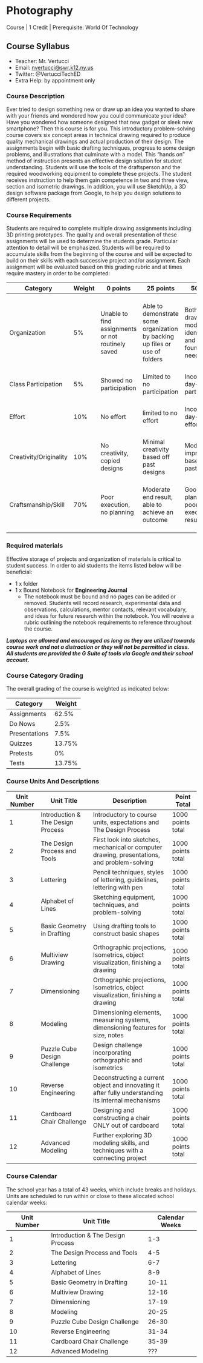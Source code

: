 # Photography

Course | 1 Credit | Prerequisite: World Of Technology

## Course Syllabus

  - Teacher: Mr. Vertucci
  - Email: nvertucci@swr.k12.ny.us
  - Twitter: @VertucciTechED
  - Extra Help: by appointment only

### Course Description

Ever tried to design something new or draw up an idea you wanted to share with your friends and wondered how you could communicate your idea? Have you wondered how someone designed that new gadget or sleek new smartphone? Then this course is for you. This introductory problem-solving course covers six concept areas in technical drawing required to produce quality mechanical drawings and actual production of their design. The assignments begin with basic drafting techniques, progress to some design problems, and illustrations that culminate with a model. This “hands on” method of instruction presents an effective design solution for student understanding. Students will use the tools of the draftsperson and the required woodworking equipment to complete these projects. The student receives instruction to help them gain competence in two and three view, section and isometric drawings. In addition, you will use SketchUp, a 3D design software package from Google, to help you design solutions to different projects.

### Course Requirements

Students are required to complete multiple drawing assignments including 3D printing prototypes.  The quality and overall presentation of these assignments will be used to determine the students grade.  Particular attention to detail will be emphasized. Students will be required to accumulate skills from the beginning of the course and will be expected to build on their skills with each successive project and/or assignment. Each assignment will be evaluated based on this grading rubric and at times require mastery in order to be completed:

| Category | Weight | 0 points  | 25 points | 50 points | 75 points | 100 points |
| ------------- | ------------- | ------------- | ------------- | ------------- | ------------- | ------------- |
| Organization | 5% | Unable to find assignments or not routinely saved | Able to demonstrate some organization by backing up files or use of folders | Both drawings and models are identifiable and can be found if needed | All drawings are in a folder and models organized by folders in Google Drive | All drawings are in a folder labeled correctly and models organized by folders in Google Drive labeled correctly |
| Class Participation | 5% | Showed no participation | Limited to no participation | Inconsistent day-to-day participation | Participated only when needed  | Engaged daily and actively participated |
| Effort | 10% | No effort | limited to no effort | Inconsistent day-to-day effort | Showed effort only when needed or routinely directed | Continuous day-to-day effort with or without direction |
| Creativity/Originality | 10% | No creativity, copied designs | Minimal creativity based off past designs | Moderate improvements based off past designs | Complete overhaul of past or found designs | Completely new idea/design |
| Craftsmanship/Skill | 70% | Poor execution, no planning | Moderate end result, able to achieve an outcome | Good planning but poorly executed end result | Good planning and good end result although not what had been designed or communicated | Great planning & execution able to achieve what had been designed or communicated |


### Required materials

Effective storage of projects and organization of materials is critical to student success. In order to aid students the items listed below will be beneficial:

- 1 x folder
- 1 x Bound Notebook for **Engineering Journal**
    - The notebook must be bound and no pages can be added or removed. Students will record research, experimental data and observations, calculations, mentor contacts, relevant vocabulary, and ideas for future research within the notebook. You will receive a rubric outlining the notebook requirements to reference throughout the course.

***Laptops are allowed and encouraged as long as they are utilized towards course work and not a distraction or they will not be permitted in class. All students are provided the G Suite of tools via Google and their school account.***

### Course Category Grading

The overall grading of the course is weighted as indicated below:

| Category | Weight |
| ------------- | ------------- |
| Assignments | 62.5% |
| Do Nows | 2.5% |
| Presentations | 7.5% |
| Quizzes | 13.75% |
| Pretests | 0% |
| Tests | 13.75% |

### Course Units And Descriptions

| Unit Number | Unit Title | Description | Point Total |
| ------------- | ------------- | ------------- | ------------- |
| 1 | Introduction & The Design Process | Introductory to course units, expectations and The Design Process | 1000 points total |
| 2 | The Design Process and Tools | First look into sketches, mechanical or computer drawing, presentations, and problem-solving | 1000 points total |
| 3 | Lettering | Pencil techniques, styles of lettering, guidelines, lettering with pen | 1000 points total |
| 4 | Alphabet of Lines | Sketching equipment, techniques, and problem-solving | 1000 points total |
| 5 | Basic Geometry in Drafting | Using drafting tools to construct basic shapes | 1000 points total |
| 6 | Multiview Drawing | Orthographic projections, Isometrics, object visualization, finishing a drawing | 1000 points total |
| 7 | Dimensioning | Orthographic projections, Isometrics, object visualization, finishing a drawing | 1000 points total |
| 8 | Modeling | Dimensioning elements, measuring systems, dimensioning features for size, notes | 1000 points total |
| 9 | Puzzle Cube Design Challenge | Design challenge incorporating orthographic and isometrics | 1000 points total |
| 10 | Reverse Engineering | Deconstructing a current object and innovating it after fully understanding its internal mechanisms | 1000 points total |
| 11 | Cardboard Chair Challenge | Designing and constructing a chair ONLY out of cardboard | 1000 points total |
| 12 | Advanced Modeling | Further exploring 3D modeling skills, and techniques with a connecting project | 1000 points total |

### Course Calendar

The school year has a total of 43 weeks, which include breaks and holidays. Units are scheduled to run within or close to these allocated school calendar weeks:

| Unit Number | Unit Title | Calendar Weeks |
| ------------- | ------------- | ------------- |
| 1 | Introduction & The Design Process | 1-3 |
| 2 | The Design Process and Tools | 4-5 |
| 3 | Lettering | 6-7 |
| 4 | Alphabet of Lines | 8-9 |
| 5 | Basic Geometry in Drafting | 10-11 |
| 6 | Multiview Drawing | 12-16 |
| 7 | Dimensioning | 17-19 |
| 8 | Modeling | 20-25 |
| 9 | Puzzle Cube Design Challenge | 26-30 |
| 10 | Reverse Engineering | 31-34 |
| 11 | Cardboard Chair Challenge | 35-39 |
| 12 | Advanced Modeling | ??? |
